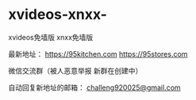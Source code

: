# xvideos-xnxx-
xvideos免墙版 xnxx免墙版

最新地址：
https://95kitchen.com
https://95stores.com


微信交流群（被人恶意举报 新群在创建中）


自动回复新地址的邮箱：
challeng920025@gmail.com
